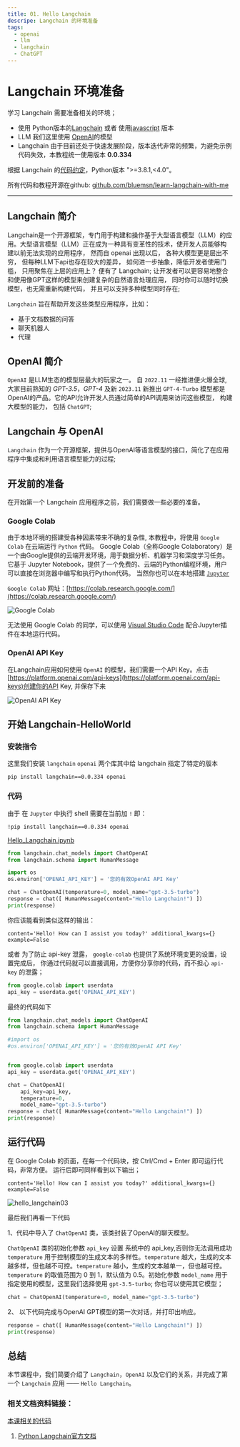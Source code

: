 ```yaml
---
title: 01. Hello Langchain
descripe: Langchain 的环境准备
tags:
  - openai
  - llm
  - langchain
  - ChatGPT
---
```




# Langchain 环境准备


学习 Langchain 需要准备相关的环境；

- 使用 Python版本的[Langchain](https://github.com/langchain-ai/langchainjs)  或者 使用[javascript](https://github.com/langchain-ai/langchainjs) 版本
- LLM 我们这里使用 [OpenAI](https://platform.openai.com/docs/overview)的模型
- Langchain 由于目前还处于快速发展阶段，版本迭代非常的频繁，为避免示例代码失效，本教程统一使用版本 **0.0.334** 

根据 Langchain 的[代码约定](https://github.com/langchain-ai/langchain/blob/v0.0.334/pyproject.toml#L12C24-L12C24)，Python版本 ">=3.8.1,<4.0"。

所有代码和教程开源在github: [github.com/bluemsn/learn-langchain-with-me](https://github.com/bluemsn/learn-langchain-with-me)

-----

## Langchain 简介

Langchain是一个开源框架，专门用于构建和操作基于大型语言模型（LLM）的应用。大型语言模型（LLM）正在成为一种具有变革性的技术，使开发人员能够构建以前无法实现的应用程序， 然而自 openai 出现以后， 各种大模型更是层出不穷， 但每种LLM下api也存在较大的差异， 如何进一步抽象，降低开发者使用门槛， 只用聚焦在上层的应用上？ 便有了 Langchain;  让开发者可以更容易地整合和使用像GPT这样的模型来创建复杂的自然语言处理应用， 同时你可以随时切换模型，也无需重新构建代码， 并且可以支持多种模型同时存在;

`Langchain` 旨在帮助开发这些类型应用程序，比如：
- 基于文档数据的问答
- 聊天机器人
- 代理

## OpenAI 简介

`OpenAI` 是LLM生态的模型层最大的玩家之一。 自 `2022.11` 一经推进便火爆全球, 大家目前熟知的 *GPT-3.5*，*GPT-4* 及新 `2023.11` 新推出 `GPT-4-Turbo`  模型都是OpenAI的产品。它的API允许开发人员通过简单的API调用来访问这些模型， 构建大模型的能力， 包括 `ChatGPT`; 

## Langchain 与 OpenAI

`Langchain` 作为一个开源框架，提供与OpenAI等语言模型的接口，简化了在应用程序中集成和利用语言模型能力的过程;


## 开发前的准备

在开始第一个 Langchain 应用程序之前，我们需要做一些必要的准备。

### Google Colab

由于本地环境的搭建受各种因素带来不确的复杂性,  本教程中，将使用 `Google Colab` 在云端运行 `Python` 代码。 Google Colab（全称Google Colaboratory）是一个由Google提供的云端开发环境，用于数据分析、机器学习和深度学习任务。它基于 Jupyter Notebook，提供了一个免费的、云端的Python编程环境，用户可以直接在浏览器中编写和执行Python代码。 当然你也可以在本地搭建 [`Jupyter`](https://jupyter.org/)

`Google Colab` 网址：[https://colab.research.google.com/](https://colab.research.google.com/)

![Google Colab](./google_colab.png)

无法使用 Google Colab 的同学，可以使用 [Visual Studio Code](https://code.visualstudio.com/) 配合Jupyter插件在本地运行代码。

### OpenAI API Key

在Langchain应用如何使用 `OpenAI` 的模型，我们需要一个API Key。点击[https://platform.openai.com/api-keys](https://platform.openai.com/api-keys)创建你的API Key, 并保存下来

![OpenAI API Key](./openai_apikey.png)


## 开始 Langchain-HelloWorld



### 安装指令

这里我们安装 `langchain` `openai` 两个库其中给 langchain 指定了特定的版本

```shell
pip install langchain==0.0.334 openai
```


### 代码 
由于 在 `Jupyter` 中执行 shell 需要在当前加  `!`
即：

```shell
!pip install langchain==0.0.334 openai
```

[Hello_Langchain.ipynb](./Hello_Langchain.ipynb)


```python
from langchain.chat_models import ChatOpenAI
from langchain.schema import HumanMessage

import os
os.environ['OPENAI_API_KEY'] = '您的有效OpenAI API Key'

chat = ChatOpenAI(temperature=0, model_name="gpt-3.5-turbo")
response = chat([ HumanMessage(content="Hello Langchain!") ])
print(response)

```

你应该能看到类似这样的输出：

```shell
content='Hello! How can I assist you today?' additional_kwargs={} example=False
```

或者 为了防止 api-key 泄露， `google-colab` 也提供了系统环境变更的设置，设置完成后， 你通过代码就可以直接调用，方便你分享你的代码，而不担心 `api-key` 的泄露；


```python
from google.colab import userdata
api_key = userdata.get('OPENAI_API_KEY')
```

最终的代码如下

```python
from langchain.chat_models import ChatOpenAI
from langchain.schema import HumanMessage

#import os
#os.environ['OPENAI_API_KEY'] = '您的有效OpenAI API Key'


from google.colab import userdata
api_key = userdata.get('OPENAI_API_KEY')

chat = ChatOpenAI(
    api_key=api_key,
    temperature=0,
    model_name="gpt-3.5-turbo")
response = chat([ HumanMessage(content="Hello Langchain!") ])
print(response)

```

## 运行代码

在 Google Colab 的页面，在每一个代码块，按 Ctrl/Cmd + Enter 即可运行代码，非常方便。
运行后即可同样看到以下输出；

```shell
content='Hello! How can I assist you today?' additional_kwargs={} example=False
```

![hello_langchain03](./hello_langchain03.png)



最后我们再看一下代码

1、代码中导入了 `ChatOpenAI` 类，该类封装了OpenAI的聊天模型。

`ChatOpenAI` 类的初始化参数 
`api_key` 设置 系统中的 api_key,否则你无法调用成功
`temperature` 用于控制模型的生成文本的多样性。`temperature` 越大，生成的文本越多样，但也越不可控。`temperature` 越小，生成的文本越单一，但也越可控。`temperature` 的取值范围为 0 到 1，默认值为 0.5。初始化参数 
`model_name` 用于指定使用的模型，这里我们选择使用 `gpt-3.5-turbo`; 你也可以使用其它模型；

  ```python
  chat = ChatOpenAI(temperature=0, model_name="gpt-3.5-turbo")
  ```

2、 以下代码完成与OpenAI GPT模型的第一次对话，并打印出响应。

  ```python
  response = chat([ HumanMessage(content="Hello Langchain!") ])
  print(response)
  ```
 
## 总结
本节课程中，我们简要介绍了 `Langchain`，`OpenAI` 以及它们的关系，并完成了第一个 `Langchain` 应用 —— `Hello Langchain`。

### 相关文档资料链接：
[本课相关的代码](./Hello_Langchain.ipynb)
1. [Python Langchain官方文档](https://python.langchain.com/docs/get_started/introduction.html) 